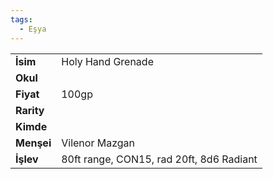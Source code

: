 ```yaml
---  
tags:
  - Eşya  
---  
```

  
|  |  |  
|---|---|  
| **İsim** | Holy Hand Grenade|  
| **Okul** | |  
| **Fiyat** | 100gp|  
| **Rarity** | |  
| **Kimde** | |  
| **Menşei** | Vilenor Mazgan|  
| **İşlev** | 80ft range, CON15, rad 20ft, 8d6 Radiant|  
